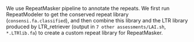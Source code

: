 We use RepeatMasker pipeline to annotate the repeats. We first run RepeatModeler to get the conserved repeat library (```consensi.fa.classified```), 
and then combine this library and the LTR library produced by LTR_retriever (output in ```7 other assessments/LAI.sh```, ```*.LTRlib.fa```)
to create a custom repeat library for RepeatMasker.
